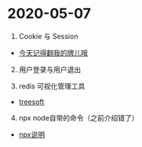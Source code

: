 # 2020-05-07

1. Cookie 与 Session

- [今天记得翻我的牌儿哦](https://eggjs.org/zh-cn/core/cookie-and-session.html)

2. 用户登录与用户退出

3. redis 可视化管理工具

- [treesoft](http://www.treesoft.cn/dms.html#exam)

4. npx node自带的命令（之前介绍错了）

- [npx说明](http://www.ruanyifeng.com/blog/2019/02/npx.html)
